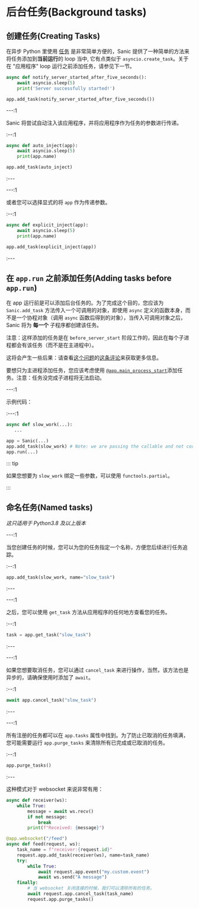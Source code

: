 # 后台任务(Background tasks)

## 创建任务(Creating Tasks)

在异步 Python 里使用 [任务](https://docs.python.org/3/library/asyncio-task.html#asyncio.create_task) 是非常简单方便的，Sanic 提供了一种简单的方法来将任务添加到**当前运行**的 loop 当中, 它有点类似于 `asyncio.create_task`。关于在 "应用程序" loop 运行之前添加任务，请参见下一节。

```python
async def notify_server_started_after_five_seconds():
    await asyncio.sleep(5)
    print('Server successfully started!')

app.add_task(notify_server_started_after_five_seconds())
```

---:1

Sanic 将尝试自动注入该应用程序，并将应用程序作为任务的参数进行传递。

:--:1

```python
async def auto_inject(app):
    await asyncio.sleep(5)
    print(app.name)

app.add_task(auto_inject)
```

:---

---:1

或者您可以选择显式的将 `app` 作为传递参数。

:--:1

```python
async def explicit_inject(app):
    await asyncio.sleep(5)
    print(app.name)

app.add_task(explicit_inject(app))
```

:---

## 在 `app.run` 之前添加任务(Adding tasks before `app.run`)

在 app 运行前是可以添加后台任务的。为了完成这个目的，您应该为 `Sanic.add_task` 方法传入一个可调用的对象，即使用 `async` 定义的函数本身，而不是一个协程对象（调用 `async` 函数后得到的对象），当传入可调用对象之后，Sanic 将为 **每一个** 子程序都创建该任务。

注意：这样添加的任务是在 `before_server_start` 阶段工作的，因此在每个子进程都会有该任务（而不是在主进程中）。

这将会产生一些后果：请查看[这个问题](https://github.com/sanic-org/sanic/issues/2139)的[这条评论](https://github.com/sanic-org/sanic/issues/2139#issuecomment-868993668)来获取更多信息。

要想只为主进程添加任务，您应该考虑使用 [`@app.main_process_start`](./listeners.md)添加任务。注意：任务没完成子进程将无法启动。

---:1

示例代码：

:---:1

```python
async def slow_work(...):
   ...

app = Sanic(...)
app.add_task(slow_work) # Note: we are passing the callable and not coroutine object `slow_work(...)`
app.run(...)

```

::: tip

如果您想要为 `slow_work` 绑定一些参数，可以使用 `functools.partial`。

:::

## 命名任务(Named tasks)

_这只适用于 Python3.8 及以上版本_

---:1

当您创建任务的时候，您可以为您的任务指定一个名称，方便您后续进行任务追踪。

:--:1

```python
app.add_task(slow_work, name="slow_task")
```

:---

---:1

之后，您可以使用 `get_task` 方法从应用程序的任何地方查看您的任务。

:--:1

```python
task = app.get_task("slow_task")
```

:---

---:1

如果您想要取消任务，您可以通过 `cancel_task` 来进行操作，当然，该方法也是异步的，请确保使用时添加了 `await`。

:--:1

```python
await app.cancel_task("slow_task")
```

:---

---:1

所有注册的任务都可以在 `app.tasks` 属性中找到。为了防止已取消的任务填满，您可能需要运行 `app.purge_tasks` 来清除所有已完成或已取消的任务。

:--:1

```python
app.purge_tasks()
```

:---

这种模式对于 websocket 来说非常有用：

```python
async def receiver(ws):
    while True:
        message = await ws.recv()
        if not message:
            break
        print(f"Received: {message}")

@app.websocket("/feed")
async def feed(request, ws):
    task_name = f"receiver:{request.id}"
    request.app.add_task(receiver(ws), name=task_name)
    try:
        while True:
            await request.app.event("my.custom.event")
            await ws.send("A message")
    finally:
        # 当 websocket 关闭连接的时候，我们可以清除所有的任务。
        await request.app.cancel_task(task_name)
        request.app.purge_tasks()
```
